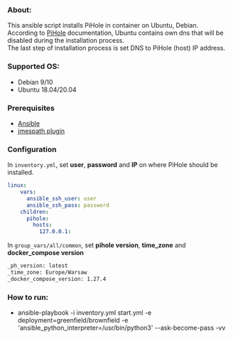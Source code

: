 ### About:
This ansible script installs PiHole in container on Ubuntu, Debian.<br/>
According to [PiHole](https://github.com/pi-hole/docker-pi-hole) documentation, Ubuntu contains own dns that will be disabled during the installation process.<br/>
The last step of installation process is set DNS to PiHole (host) IP address.

### Supported OS:
* Debian 9/10
* Ubuntu 18.04/20.04

### Prerequisites
* [Ansible](https://docs.ansible.com/ansible/latest/index.html)
* [jmespath plugin](https://pypi.org/project/jmespath/)

### Configuration
In `inventory.yml`, set **user**, **password** and **IP** on where PiHole should be installed.

```yml
linux:
    vars:
      ansible_ssh_user: user
      ansible_ssh_pass: password
    children:
      pihole:
        hosts:
          127.0.0.1:
```

In `group_vars/all/common`, set **pihole version**, **time_zone** and **docker_compose version**

```txt
_ph_version: latest
_time_zone: Europe/Warsaw
_docker_compose_version: 1.27.4
```

### How to run:
* ansible-playbook -i inventory.yml start.yml -e deployment=greenfield/brownfield -e 'ansible_python_interpreter=/usr/bin/python3' --ask-become-pass -vv
